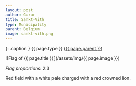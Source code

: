 ```yaml
---
layout: post
author: Gurur
title: Sankt-Vith
type: Municipality
parent: Belgium
image: sankt-vith.png
---
```

{: .caption }
{{ page.type }} ([{{ page.parent }}](/2019/03/14/belgium.html))

![Flag of {{ page.title }}](/assets/img/{{ page.image }})

*Flag proportions*: 2:3

Red field with a white pale charged with a red crowned lion.